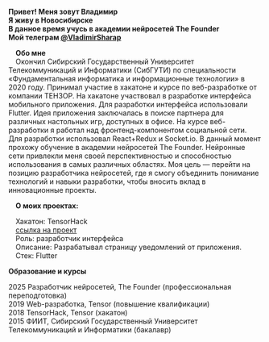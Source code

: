 **Привет! Меня зовут Владимир**   
**Я живу в Новосибирске**   
**В данное время учусь в академии нейросетей The Founder**   
**Мой телеграм [@VladimirSharap](https://clck.ru/3FTmKh)**   

`  `**Обо мне**   
`  `Окончил Сибирский Государственный Университет Телекоммуникаций и Информатики (СибГУТИ) по специальности «Фундаментальная информатика и информационные технологии» в 2020 году. Принимал участие в хакатоне и курсе по веб-разработке от компании ТЕНЗОР. На хакатоне участвовал в разработке интерфейса мобильного приложения. Для разработки интерфейса использовали Flutter. Идея приложения заключалась в поиске партнера для различных настольных игр, доступных в офисе. На курсе веб-разработки я работал над фронтенд-компонентом социальной сети. Для разработки использовал React+Redux и Socket.io. В данный момент прохожу обучение в академии нейросетей The Founder. Нейронные сети привлекли меня своей перспективностью и способностью использования в самых различных областях. Моя цель — перейти на позицию разработчика нейросетей, где я смогу объединить понимание технологий и навыки разработки, чтобы вносить вклад в инновационные проекты.

`  `**О моих проектах:**   
    
`  `Хакатон: TensorHack    
`  `[ссылка на проект](https://clck.ru/3FTm8e)    
`  `Роль: разработчик интерфейса    
`  `Описание: Разрабатывал страницу уведомлений от приложения.     
`  `Стек: Flutter    
    
**Образование и курсы**    
     
2025 Разработчик нейросетей, The Founder (профессиональная переподготовка)     
2019 Web-разработка, Tensor (повышение квалификации)     
2018 TensorHack, Tensor (хакатон)    
2015 ФИИТ, Сибирский Государственный Университет Телекоммуникаций и Информатики (бакалавр)    


